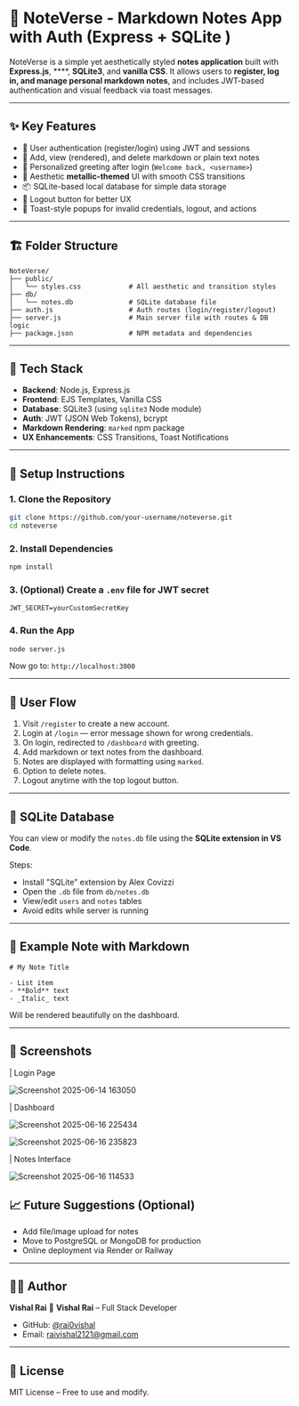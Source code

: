 # 📘 NoteVerse - Markdown Notes App with Auth (Express + SQLite )

NoteVerse is a simple yet aesthetically styled **notes application** built with **Express.js**, ****, **SQLite3**, and **vanilla CSS**. It allows users to **register, log in, and manage personal markdown notes**, and includes JWT-based authentication and visual feedback via toast messages.

---

## ✨ Key Features

- 🔐 User authentication (register/login) using JWT and sessions
- 📄 Add, view (rendered), and delete markdown or plain text notes
- 💬 Personalized greeting after login (`Welcome back, <username>`)
- 🎨 Aesthetic **metallic-themed** UI with smooth CSS transitions
- 📦 SQLite-based local database for simple data storage
- 🚪 Logout button for better UX
- 🛑 Toast-style popups for invalid credentials, logout, and actions

---

## 🏗️ Folder Structure

```
NoteVerse/
├── public/
│   └── styles.css            # All aesthetic and transition styles
├── db/
│   └── notes.db              # SQLite database file
├── auth.js                   # Auth routes (login/register/logout)
├── server.js                 # Main server file with routes & DB logic
├── package.json              # NPM metadata and dependencies
```

---

## 🧰 Tech Stack

- **Backend**: Node.js, Express.js
- **Frontend**: EJS Templates, Vanilla CSS
- **Database**: SQLite3 (using `sqlite3` Node module)
- **Auth**: JWT (JSON Web Tokens), bcrypt
- **Markdown Rendering**: `marked` npm package
- **UX Enhancements**: CSS Transitions, Toast Notifications

---

## 🔧 Setup Instructions

### 1. Clone the Repository

```bash
git clone https://github.com/your-username/noteverse.git
cd noteverse
```

### 2. Install Dependencies

```bash
npm install
```

### 3. (Optional) Create a `.env` file for JWT secret

```
JWT_SECRET=yourCustomSecretKey
```

### 4. Run the App

```bash
node server.js
```

Now go to: `http://localhost:3000`

---

## 👤 User Flow

1. Visit `/register` to create a new account.
2. Login at `/login` — error message shown for wrong credentials.
3. On login, redirected to `/dashboard` with greeting.
4. Add markdown or text notes from the dashboard.
5. Notes are displayed with formatting using `marked`.
6. Option to delete notes.
7. Logout anytime with the top logout button.

---

## 💾 SQLite Database

You can view or modify the `notes.db` file using the **SQLite extension in VS Code**.

Steps:
- Install "SQLite" extension by Alex Covizzi
- Open the `.db` file from `db/notes.db`
- View/edit `users` and `notes` tables
- Avoid edits while server is running

---

## 📌 Example Note with Markdown

```
# My Note Title

- List item
- **Bold** text
- _Italic_ text
```

Will be rendered beautifully on the dashboard.

---

## 📸 Screenshots

| Login Page      

![Screenshot 2025-06-14 163050](https://github.com/user-attachments/assets/12f89abf-7441-421b-9e2a-2263b232c92a)





| Dashboard          


![Screenshot 2025-06-16 225434](https://github.com/user-attachments/assets/a6590fc0-9c89-445a-b710-77ef02725313)

![Screenshot 2025-06-16 235823](https://github.com/user-attachments/assets/49b49e2b-e02c-4832-b9ee-bb16d3f02b2f)


| Notes Interface

![Screenshot 2025-06-16 114533](https://github.com/user-attachments/assets/01e1e768-d3e5-4f1c-a6dd-9e1a83b0a1f4)


## 📈 Future Suggestions (Optional)

- Add file/image upload for notes
- Move to PostgreSQL or MongoDB for production
- Online deployment via Render or Railway

---

## 🧑‍💻 Author

**Vishal Rai**
👤 **Vishal Rai** – Full Stack Developer  

- GitHub: [@rai0vishal](https://github.com/rai0vishal)  
- Email: raivishal2121@gmail.com

---

## 📄 License

MIT License – Free to use and modify.
